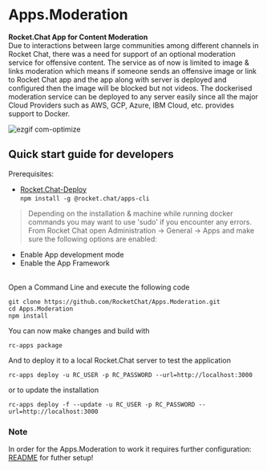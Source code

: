 # Apps.Moderation
**Rocket.Chat App for Content Moderation**<br>
Due to interactions between large communities among different channels in Rocket Chat, there was a need for support of an optional moderation service for offensive content. The service as of now is limited to image & links moderation which means if someone sends an offensive image or link to Rocket Chat app and the app along with server is deployed and configured then the image will be blocked but not videos.
The dockerised moderation service can be deployed to any server easily since all the major Cloud Providers such as AWS, GCP, Azure, IBM Cloud, etc. provides support to Docker.

![ezgif com-optimize](https://user-images.githubusercontent.com/18248623/89886718-babcff80-dbea-11ea-9c19-afee96f9aff1.gif)


## Quick start guide for developers
Prerequisites:

* [Rocket.Chat-Deploy](https://docs.rocket.chat/apps-development/getting-started#installation)<br>
`npm install -g @rocket.chat/apps-cli`
> Depending on the installation & machine while running docker commands you may want to use 'sudo' if you encounter any errors.
From Rocket Chat open Administration -> General -> Apps and make sure the following options are enabled:
 - Enable App development mode 
 - Enable the App Framework
 <br>
Open a Command Line and execute the following code

`git clone https://github.com/RocketChat/Apps.Moderation.git`<br>
`cd Apps.Moderation`<br>
`npm install`

You can now make changes and build with

`rc-apps package`

And to deploy it to a local Rocket.Chat server to test the application

`rc-apps deploy -u RC_USER -p RC_PASSWORD --url=http://localhost:3000`

or to update the installation

`rc-apps deploy -f --update -u RC_USER -p RC_PASSWORD --url=http://localhost:3000`

### Note
In order for the Apps.Moderation to work it requires further configuration:
[README](https://github.com/RocketChat/content-moderation/blob/master/Readme.md) for futher setup!
